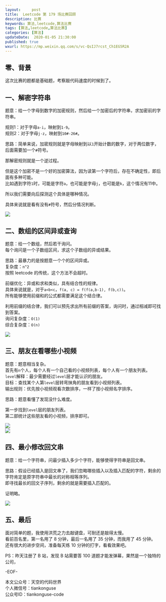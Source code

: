 ```yaml
---   
layout:     post  
title:  Leetcode 第 179 场比赛回顾 
description: 比赛  
keywords: 算法,leetcode,算法比赛  
tags: [算法,leetcode,算法比赛]    
categories: [算法]  
updateDate:  2020-01-05 21:30:00  
published: true  
wxurl: https://mp.weixin.qq.com/s/vc-QsIJ7rcst_Ch1EG5R2A  
---  
```



## 零、背景  


这次比赛的题都是基础题，考察敲代码速度的时候到了。  


## 一、解密字符串  


题意：给一个字母到数字的加密规则，然后给一个加密后的字符串，求加密前的字符串。  


规则1：对于字母`a-i`，映射到`1-9`。  
规则2：对于字母`j-z`，映射到`10#-26#`。  


思路：简单来说，加密规则就是字母映射到以`1`开始计数的数字，对于两位数字，后面需要加一个`#`符号。  


那解密规则就是一个逆过程。  


但是这个加密不是一个好的加密算法，因为读第一个字符后，存在不确定性，即后面有多种可能。  
比如遇到字符`1`时，可能是字符`a`，也可能是字母`j`，也可能是`k`，这个情况有11中。  


所以我们需要向后探测这个具体是哪种情况。  


具体来说就是看有没有`#`符号，然后分情况判断。  



![](https://res2020.tiankonguse.com/images/2020/01/05/001.png)  


## 二、数组的区间异或查询  


题意：给一个数组，然后若干询问。  
每个询问是一个子数组区间，求这个子数组的异或结果。  


思路：最暴力的是按题意一个个的区间异或。  
复杂度：`n^2`  
按照 leetcode 的传统，这个方法不会超时。  


前缀优化：异或和求和类似，具有结合性的规律。  
具体来说就是，对于`a<b<c`，`f(a, c) = f(f(a,b-1), f(b,c))`。  
所有能够使用前缀和的公式都需要满足这个结合律。  



利用前缀的结合律，我们可以预先求出所有前缀的答案，询问时，通过相减即可找到答案。  
询问复杂度：`O(1)`  
综合复杂度：`O(n)`  



![](https://res2020.tiankonguse.com/images/2020/01/05/002.png)  


## 三、朋友在看哪些小视频  


题意：题意相当复杂。  
首先有`n`个人，每个人有一个自己看的小视频列表，每个人有一个朋友列表。  
`level`解释：最少需要经过`level`层才能认识的朋友。  
目标：查找某个人第`level`层转弯抹角的朋友看到小视频列表。  
输出规则：优先按小视频观看次数排序，一样了按小视频名字排序。  


思路：题意看懂了发现没什么难度。  

第一步找到`level`层的朋友列表。  
第二部统计这些朋友看的小视频，排序即可。  



![](https://res2020.tiankonguse.com/images/2020/01/05/003.png)  
![](https://res2020.tiankonguse.com/images/2020/01/05/004.png)  



## 四、最小修改回文串  


题意：给一个字符串，问最少插入多少个字符，能够使得字符串是回文串。  


思路：假设已经插入是回文串了，我们忽略哪些插入以及插入匹配的字符，剩余的字符肯定是原字符串中最长的对称相等序列。  
即寻找最长的回文子序列，剩余的就是需要插入匹配的。  


证明略。  


![](https://res2020.tiankonguse.com/images/2020/01/05/005.png)  



## 五、最后  


面对简单的题，我使用洪荒之力去敲键盘，可耐还是敲得太慢。  
看前百名里，第一名用了 8 分钟，最后一名用了 35 分钟，而我用了 45 分钟。  
还有很大的进步空间，准备每天练 10 分钟的打字，看看效果吧。  


PS：昨天注册了 B 站，发现 B 站需要答 100 道题才能发弹幕，果然是一个独特的公司，  


-EOF-  


本文公众号：天空的代码世界  
个人微信号：tiankonguse  
公众号ID：tiankonguse-code  
  

